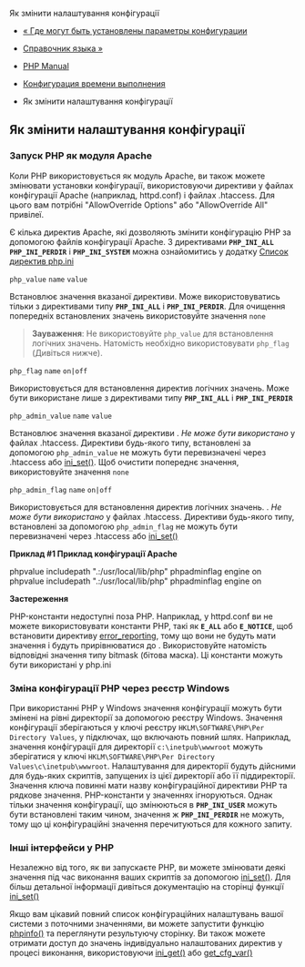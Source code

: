 Як змінити налаштування конфігурації

-   [« Где могут быть установлены параметры конфигурации](configuration.changes.modes.html)
    
-   [Справочник языка »](langref.html)
    
-   [PHP Manual](index.html)
    
-   [Конфигурация времени выполнения](configuration.html)
    
-   Як змінити налаштування конфігурації
    

## Як змінити налаштування конфігурації

### Запуск PHP як модуля Apache

Коли PHP використовується як модуль Apache, ви також можете змінювати установки конфігурації, використовуючи директиви у файлах конфігурації Apache (наприклад, httpd.conf) і файлах .htaccess. Для цього вам потрібні "AllowOverride Options" або "AllowOverride All" привілеї.

Є кілька директив Apache, які дозволяють змінити конфігурацію PHP за допомогою файлів конфігурації Apache. З директивами **`PHP_INI_ALL`** **`PHP_INI_PERDIR`** і **`PHP_INI_SYSTEM`** можна ознайомитись у додатку [Список директив php.ini](ini.list.html)

`php_value` `name` `value`

Встановлює значення вказаної директиви. Може використовуватись тільки з директивами типу **`PHP_INI_ALL`** і **`PHP_INI_PERDIR`**. Для очищення попередніх встановлених значень використовуйте значення `none`

> **Зауваження**: Не використовуйте `php_value` для встановлення логічних значень. Натомість необхідно використовувати `php_flag` (Дивіться нижче).

`php_flag` `name` `on|off`

Використовується для встановлення директив логічних значень. Може бути використане лише з директивами типу **`PHP_INI_ALL`** і **`PHP_INI_PERDIR`**

`php_admin_value` `name` `value`

Встановлює значення вказаної директиви . *Не може бути використано* у файлах .htaccess. Директиви будь-якого типу, встановлені за допомогою `php_admin_value` не можуть бути перевизначені через .htaccess або [ini\_set()](function.ini-set.html). Щоб очистити попереднє значення, використовуйте значення `none`

`php_admin_flag` `name` `on|off`

Використовується для встановлення директив логічних значень. . *Не може бути використано* у файлах .htaccess. Директиви будь-якого типу, встановлені за допомогою `php_admin_flag` не можуть бути перевизначені через .htaccess або [ini\_set()](function.ini-set.html)

**Приклад #1 Приклад конфігурації Apache**

phpvalue includepath ".:/usr/local/lib/php" phpadminflag engine on phpvalue includepath ".:/usr/local/lib/php" phpadminflag engine on

**Застереження**

PHP-константи недоступні поза PHP. Наприклад, у httpd.conf ви не можете використовувати константи PHP, такі як **`E_ALL`** або **`E_NOTICE`**, щоб встановити директиву [error\_reporting](errorfunc.configuration.html#ini.error-reporting), тому що вони не будуть мати значення і будуть прирівнюватися до . Використовуйте натомість відповідні значення типу bitmask (бітова маска). Ці константи можуть бути використані у php.ini

### Зміна конфігурації PHP через реєстр Windows

При використанні PHP у Windows значення конфігурації можуть бути змінені на рівні директорії за допомогою реєстру Windows. Значення конфігурації зберігаються у ключі реєстру `HKLM\SOFTWARE\PHP\Per Directory Values`, у підключах, що включають повний шлях. Наприклад, значення конфігурації для директорії `c:\inetpub\wwwroot` можуть зберігатися у ключі `HKLM\SOFTWARE\PHP\Per Directory Values\c\inetpub\wwwroot`. Налаштування для директорії будуть дійсними для будь-яких скриптів, запущених із цієї директорії або її піддиректорії. Значення ключа повинні мати назву конфігураційної директиви PHP та рядкове значення. PHP-константи у значеннях ігноруються. Однак тільки значення конфігурації, що змінюються в **`PHP_INI_USER`** можуть бути встановлені таким чином, значення ж **`PHP_INI_PERDIR`** не можуть, тому що ці конфігураційні значення перечитуються для кожного запиту.

### Інші інтерфейси у PHP

Незалежно від того, як ви запускаєте PHP, ви можете змінювати деякі значення під час виконання ваших скриптів за допомогою [ini\_set()](function.ini-set.html). Для більш детальної інформації дивіться документацію на сторінці функції [ini\_set()](function.ini-set.html)

Якщо вам цікавий повний список конфігураційних налаштувань вашої системи з поточними значеннями, ви можете запустити функцію [phpinfo()](function.phpinfo.html) та переглянути результуючу сторінку. Ви також можете отримати доступ до значень індивідуально налаштованих директив у процесі виконання, використовуючи [ini\_get()](function.ini-get.html) або [get\_cfg\_var()](function.get-cfg-var.html)